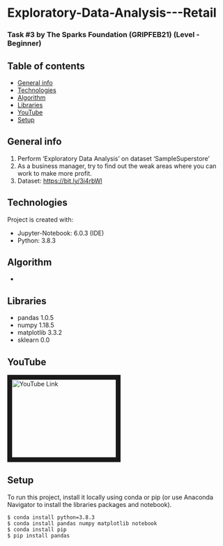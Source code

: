 # Exploratory-Data-Analysis---Retail

### Task #3 by The Sparks Foundation (GRIPFEB21) (Level - Beginner)

## Table of contents
* [General info](#general-info)
* [Technologies](#technologies)
* [Algorithm](#algorithm)
* [Libraries](#libraries)
* [YouTube](#youtube)
* [Setup](#setup)

## General info
1. Perform ‘Exploratory Data Analysis’ on dataset ‘SampleSuperstore’
2. As a business manager, try to find out the weak areas where you can work to make more profit. 
3. Dataset: https://bit.ly/3i4rbWl
	
## Technologies
Project is created with:
* Jupyter-Notebook: 6.0.3 (IDE) 
* Python: 3.8.3

## Algorithm
* 

## Libraries
* pandas 1.0.5
* numpy 1.18.5
* matplotlib 3.3.2
* sklearn 0.0
  
## YouTube
<a href="" target="_blank">
<img src=" " alt="YouTube Link" width="240" height="180" border="10"/></a>

## Setup
To run this project, install it locally using conda or pip (or use Anaconda Navigator to install the libraries packages and notebook).

```
$ conda install python=3.8.3
$ conda install pandas numpy matplotlib notebook
$ conda install pip
$ pip install pandas
